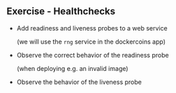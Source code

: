 ## Exercise - Healthchecks

- Add readiness and liveness probes to a web service

  (we will use the `rng` service in the dockercoins app)

- Observe the correct behavior of the readiness probe

  (when deploying e.g. an invalid image)

- Observe the behavior of the liveness probe
